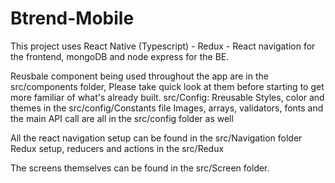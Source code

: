 # Btrend-Mobile

This project uses React Native (Typescript) - Redux - React navigation for the frontend, mongoDB and node express for the BE.

Reusbale component being used throughout the app are in the src/components folder, Please take quick look at them before starting to get more familiar of what's already built.
src/Config:
Rreusable Styles, color and themes in the src/config/Constants file
Images, arrays, validators, fonts and the main API call are all in the src/config folder as well

All the react navigation setup can be found in the src/Navigation folder
Redux setup, reducers and actions in the src/Redux

The screens themselves can be found in the src/Screen folder.
